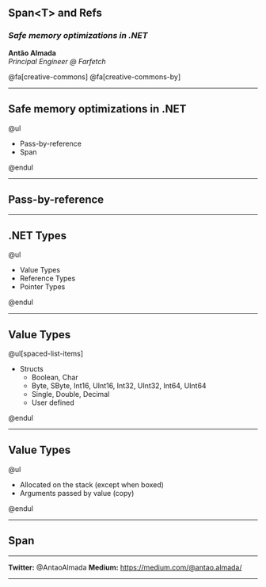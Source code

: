 ## Span&lt;T&gt; and Refs 

### *Safe memory optimizations in .NET*

**Antão Almada**<br>
*Principal Engineer @ Farfetch*<br>

@fa[creative-commons] @fa[creative-commons-by]

---

## Safe memory optimizations in .NET
@ul

- Pass-by-reference
- Span<T>

@endul

---

## Pass-by-reference

---

## .NET Types 
@ul

- Value Types
- Reference Types
- Pointer Types

@endul

---

## Value Types
@ul[spaced-list-items]

- Structs
  + Boolean, Char
  + Byte, SByte, Int16, UInt16, Int32, UInt32, Int64, UInt64 
  + Single, Double, Decimal
  + User defined

@endul

---

## Value Types
@ul

- Allocated on the stack (except when boxed)
- Arguments passed by value (copy)

@endul

---

## Span <T>

---

**Twitter:** @AntaoAlmada
**Medium:** https://medium.com/@antao.almada/

---

